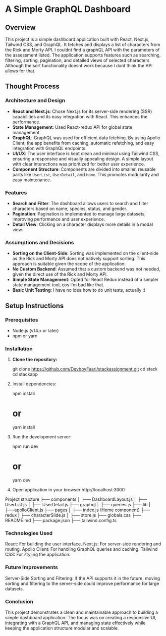# A Simple GraphQL Dashboard

## Overview

This project is a simple dashboard application built with React, Next.js, Tailwind CSS, and GraphQL. It fetches and displays a list of characters from the Rick and Morty API. I couldnt find a graphQL API with the parameters of the assessment listed. The application supports features such as searching, filtering, sorting, pagination, and detailed views of selected characters. Although the sort functionality doesnt work because I dont think the API allows for that.

## Thought Process

### Architecture and Design
- **React and Next.js**: Chose Next.js for its server-side rendering (SSR) capabilities and its easy integration with React. This enhances the performance.
- **State Management**: Used React-redux API for global state management.
- **GraphQL**: GraphQL was used for efficient data fetching. By using Apollo Client, the app benefits from caching, automatic refetching, and easy integration with GraphQL endpoints.
- **UI/UX**: The user interface is kept clean and minimal using Tailwind CSS, ensuring a responsive and visually appealing design. A simple layout with clear interactions was prioritized for better user experience.
- **Component Structure**: Components are divided into smaller, reusable parts like `UserList`, `UserDetail`, and `Home`. This promotes modularity and easy maintenance.

### Features
- **Search and Filter**: The dashboard allows users to search and filter characters based on name, species, status, and gender.
- **Pagination**: Pagination is implemented to manage large datasets, improving performance and user experience.
- **Detail View**: Clicking on a character displays more details in a modal view.

### Assumptions and Decisions
- **Sorting on the Client-Side**: Sorting was implemented on the client-side as the Rick and Morty API does not natively support sorting. This approach is suitable given the scope of the application.
- **No Custom Backend**: Assumed that a custom backend was not needed, given the direct use of the Rick and Morty API.
- **Simple State Management**: Opted for React Redux instead of a simpler state management tool, cos I'm bad like that.
- **Basic Unit Testing**: I have no idea how to do unit tests, actually :)

## Setup Instructions

### Prerequisites
- Node.js (v14.x or later)
- npm or yarn

### Installation
1. **Clone the repository:**

   git clone https://github.com/DevboyFaari/stackassignment.git
   cd stack
   cd stackapp

2. Install dependencies:

    npm install
    # or
    yarn install   

3. Run the development server:

    npm run dev
    # or
    yarn dev    

 4. Open application in your browser
 http://localhost:3000


Project structure
├── components
│   ├── DashboardLayout.js
│   ├── UserList.js
│   ├── UserDetail.js
├── graphql
│   ├── queries.js
├── lib
|   ├──apolloClient.js
├── pages
│   ├── index.js (Home component)
├── redux 
|   ├── characterSlide.js
│   ├── store.js
├── globals.css
├── README.md
├── package.json
├── tailwind.config.ts

### Technologies Used
React: For building the user interface.
Next.js: For server-side rendering and routing.
Apollo Client: For handling GraphQL queries and caching.
Tailwind CSS: For styling the application.


### Future Improvements
Server-Side Sorting and Filtering: If the API supports it in the future, moving sorting and filtering to the server-side could improve performance for large datasets.


### Conclusion
This project demonstrates a clean and maintainable approach to building a simple dashboard application. The focus was on creating a responsive UI, integrating with a GraphQL API, and managing state effectively while keeping the application structure modular and scalable.

